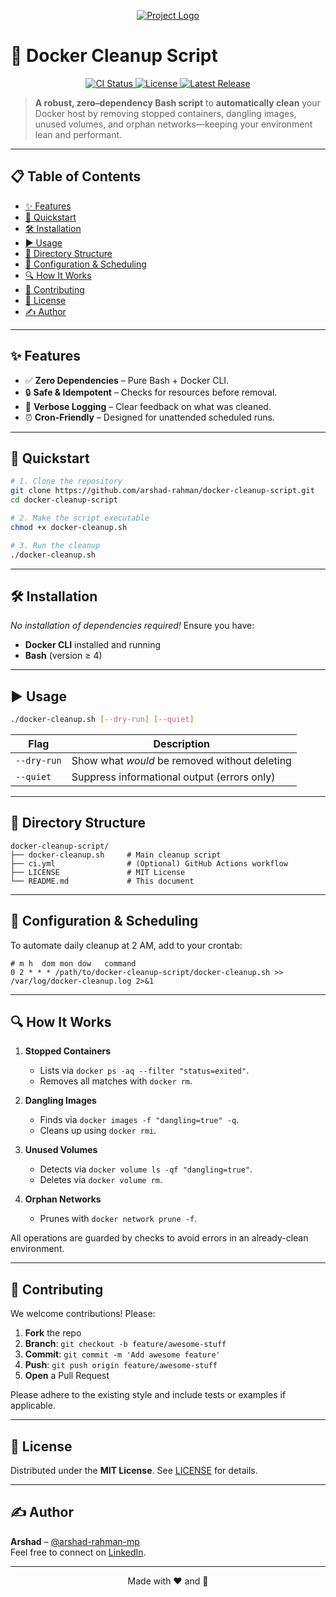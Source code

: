 <!-- PROJECT LOGO -->
<p align="center">
  <a href="https://github.com/arshad-rahman/docker-cleanup-script">
    <img src="https://img.shields.io/badge/Docker-Cleanup-blue?logo=docker&style=for-the-badge" alt="Project Logo" />
  </a>
</p>

# 🧹 Docker Cleanup Script

<p align="center">
  <a href="https://github.com/arshad-rahman/docker-cleanup-script/actions">
    <img src="https://img.shields.io/github/actions/workflow/status/arshad-rahman/docker-cleanup-script/ci.yml?branch=main&style=flat-square" alt="CI Status" />
  </a>
  <a href="https://github.com/arshad-rahman/docker-cleanup-script/blob/main/LICENSE">
    <img src="https://img.shields.io/github/license/arshad-rahman/docker-cleanup-script?style=flat-square" alt="License" />
  </a>
  <a href="https://github.com/arshad-rahman/docker-cleanup-script/releases">
    <img src="https://img.shields.io/github/v/release/arshad-rahman/docker-cleanup-script?style=flat-square" alt="Latest Release" />
  </a>
</p>

> **A robust, zero–dependency Bash script** to **automatically clean** your Docker host by removing stopped containers, dangling images, unused volumes, and orphan networks—keeping your environment lean and performant.

---

## 📋 Table of Contents

- [✨ Features](#✨-features)  
- [🚀 Quickstart](#🚀-quickstart)  
- [🛠️ Installation](#🛠️-installation)  
- [▶️ Usage](#▶️-usage)  
- [📂 Directory Structure](#📂-directory-structure)  
- [📜 Configuration & Scheduling](#📜-configuration--scheduling)  
- [🔍 How It Works](#🔍-how-it-works)  
- [🤝 Contributing](#🤝-contributing)  
- [📄 License](#📄-license)  
- [✍️ Author](#✍️-author)

---

## ✨ Features

- ✅ **Zero Dependencies** – Pure Bash + Docker CLI.  
- 🔒 **Safe & Idempotent** – Checks for resources before removal.  
- 📣 **Verbose Logging** – Clear feedback on what was cleaned.  
- ⏰ **Cron-Friendly** – Designed for unattended scheduled runs.  

---

## 🚀 Quickstart

```bash
# 1. Clone the repository
git clone https://github.com/arshad-rahman/docker-cleanup-script.git
cd docker-cleanup-script

# 2. Make the script executable
chmod +x docker-cleanup.sh

# 3. Run the cleanup
./docker-cleanup.sh
````

---

## 🛠️ Installation

*No installation of dependencies required!*
Ensure you have:

* **Docker CLI** installed and running
* **Bash** (version ≥ 4)

---

## ▶️ Usage

```bash
./docker-cleanup.sh [--dry-run] [--quiet]
```

| Flag        | Description                                   |
| ----------- | --------------------------------------------- |
| `--dry-run` | Show what *would* be removed without deleting |
| `--quiet`   | Suppress informational output (errors only)   |

---

## 📂 Directory Structure

```text
docker-cleanup-script/
├── docker-cleanup.sh     # Main cleanup script
├── ci.yml                # (Optional) GitHub Actions workflow
├── LICENSE               # MIT License
└── README.md             # This document
```

---

## 📜 Configuration & Scheduling

To automate daily cleanup at 2 AM, add to your crontab:

```cron
# m h  dom mon dow   command
0 2 * * * /path/to/docker-cleanup-script/docker-cleanup.sh >> /var/log/docker-cleanup.log 2>&1
```

---

## 🔍 How It Works

1. **Stopped Containers**

   * Lists via `docker ps -aq --filter "status=exited"`.
   * Removes all matches with `docker rm`.

2. **Dangling Images**

   * Finds via `docker images -f "dangling=true" -q`.
   * Cleans up using `docker rmi`.

3. **Unused Volumes**

   * Detects via `docker volume ls -qf "dangling=true"`.
   * Deletes via `docker volume rm`.

4. **Orphan Networks**

   * Prunes with `docker network prune -f`.

All operations are guarded by checks to avoid errors in an already-clean environment.

---

## 🤝 Contributing

We welcome contributions! Please:

1. **Fork** the repo
2. **Branch**: `git checkout -b feature/awesome-stuff`
3. **Commit**: `git commit -m 'Add awesome feature'`
4. **Push**: `git push origin feature/awesome-stuff`
5. **Open** a Pull Request

Please adhere to the existing style and include tests or examples if applicable.

---

## 📄 License

Distributed under the **MIT License**. See [LICENSE](LICENSE) for details.

---

## ✍️ Author

**Arshad** – [@arshad-rahman-mp](https://github.com/arshad-rahman) <br>
Feel free to connect on [LinkedIn](https://www.linkedin.com/in/arshad-rahman-mp).

---

<p align="center">
  Made with ❤️ and 🐳
</p>

